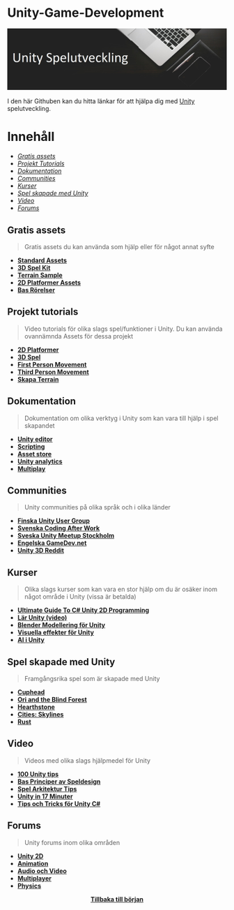 Unity-Game-Development
======================

![Header](header2.jpg)

  I den här Githuben kan du hitta länkar för att hjälpa dig med [Unity](https://unity.com/) spelutveckling.

# Innehåll

* *[Gratis assets](#gratis-assets)*
* *[Projekt Tutorials](#projekt-tutorials)*
* *[Dokumentation](#dokumentation)*
* *[Communities](#communities)*
* *[Kurser](#kurser)*
* *[Spel skapade med Unity](#spel-skapade-med-unity)*
* *[Video](#video)*
* *[Forums](#forums)*


## Gratis assets

>Gratis assets du kan använda som hjälp eller för något annat syfte
* **[Standard Assets](https://assetstore.unity.com/packages/essentials/asset-packs/standard-assets-for-unity-2018-4-32351)**
* **[3D Spel Kit](https://assetstore.unity.com/packages/templates/tutorials/3d-game-kit-115747)**
* **[Terrain Sample](https://assetstore.unity.com/packages/3d/environments/landscapes/terrain-sample-asset-pack-145808)**
* **[2D Platformer Assets](https://assetstore.unity.com/packages/2d/environments/free-platform-game-assets-85838)**
* **[Bas Rörelser](https://assetstore.unity.com/packages/3d/animations/basic-motions-free-154271)**


## Projekt tutorials
>Video tutorials för olika slags spel/funktioner i Unity. Du kan använda ovannämnda Assets för dessa projekt
* **[2D Platformer](https://www.youtube.com/watch?v=on9nwbZngyw)**
* **[3D Spel](https://www.youtube.com/watch?v=n0GQL5JgJcY)**
* **[First Person Movement](https://www.youtube.com/watch?v=_QajrabyTJc)**
* **[Third Person Movement](https://www.youtube.com/watch?v=4HpC--2iowE)**
* **[Skapa Terrain](https://www.youtube.com/watch?v=MWQv2Bagwgk)**


## Dokumentation

>Dokumentation om olika verktyg i Unity som kan vara till hjälp i spel skapandet
 * **[Unity editor](https://docs.unity3d.com/Manual/index.html)**
 * **[Scripting](https://docs.unity3d.com/ScriptReference/index.html)**
 * **[Asset store](https://docs.unity3d.com/Manual/AssetStore.html)**
 * **[Unity analytics](https://docs.unity.com/analytics/UnityAnalytics.html)**
 * **[Multiplay](https://docs.unity.com/multiplay/shared/welcome-to-multiplay.html)**


## Communities

>Unity communities på olika språk och i olika länder
* **[Finska Unity User Group](http://www.meetup.com/Finland-Unity-User-Group/)**
* **[Svenska Coding After Work](http://www.codingafterwork.se/)**
* **[Sveska Unity Meetup Stockholm](https://www.meetup.com/Unity-Meetup-Stockholm//)**
* **[Engelska GameDev.net](https://www.gamedev.net/)**
* **[Unity 3D Reddit](https://www.reddit.com/r/Unity3D/)**


## Kurser

>Olika slags kurser som kan vara en stor hjälp om du är osäker inom något område i Unity (vissa är betalda)
* **[Ultimate Guide To C# Unity 2D Programming](https://www.skillshare.com/classes/The-Ultimate-Guide-To-C-Unity-2D-Programming-2022/2067738593?via=browse-rating-unity-3d-layout-grid)**
* **[Lär Unity (video)](https://www.youtube.com/watch?v=pwZpJzpE2lQ)**
* **[Blender Modellering för Unity](https://www.udemy.com/course/learn-blender-3d-modeling-for-unity-video-game-development/)**
* **[Visuella effekter för Unity](https://www.udemy.com/course/vfx-for-games-in-unity-beginner-to-intermediate/)**
* **[AI i Unity](https://www.udemy.com/course/vfx-for-games-in-unity-beginner-to-intermediate/)**


## Spel skapade med Unity

>Framgångsrika spel som är skapade med Unity
* **[Cuphead](https://store.steampowered.com/app/268910/Cuphead/)**
* **[Ori and the Blind Forest](https://store.steampowered.com/app/261570/Ori_and_the_Blind_Forest/)**
* **[Hearthstone](https://playhearthstone.com/en-us)**
* **[Cities: Skylines](https://www.citiesskylines.com/)**
* **[Rust](https://rust.facepunch.com/)**


## Video

>Videos med olika slags hjälpmedel för Unity
* **[100 Unity tips](https://www.youtube.com/watch?v=thA3zv0IoUM)**
* **[Bas Principer av Speldesign](https://www.youtube.com/watch?v=G8AT01tuyrk)**
* **[Spel Arkitektur Tips](https://www.youtube.com/watch?v=pRjTM3pzqDw)**
* **[Unity in 17 Minuter](https://www.youtube.com/watch?v=E6A4WvsDeLE)**
* **[Tips och Tricks för Unity C#](https://www.youtube.com/watch?v=2tjf_QAVfpM)**

## Forums

>Unity forums inom olika områden
* **[Unity 2D](https://forum.unity.com/forums/2d.53/)**
* **[Animation](https://forum.unity.com/forums/animation.52/)**
* **[Audio och Video](https://forum.unity.com/forums/audio-video.74/)**
* **[Multiplayer](https://forum.unity.com/forums/multiplayer.26/)**
* **[Physics](https://forum.unity.com/forums/physics.78/)**

<div align="middle">
    <b><a href="#Unity-Game-Development">Tillbaka till början</a></b>
</div>

